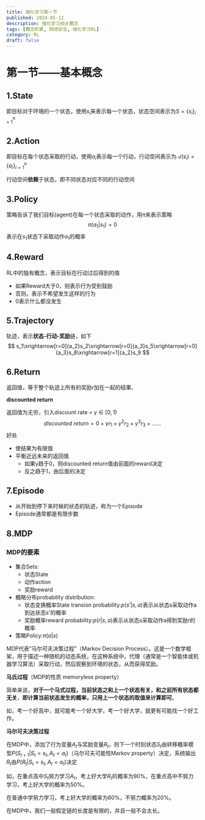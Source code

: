 ```yaml
---
title: 强化学习第一节
published: 2024-05-12
description: 强化学习相关概念
tags: [概念积累, 网络安全, 强化学习RL]
category: RL
draft: false
---
```

# 第一节——基本概念

## 1.State

即目标对于环境的一个状态，使用$s_i$来表示每一个状态，状态空间表示为$S=\{s_i\}^n_{i=1}$

## 2.Action

即目标在每个状态采取的行动，使用$a_i$表示每一个行动，行动空间表示为$\mathcal{A}(s_i)=\{a_i\}^n_{i=1}$

行动空间**依赖**于状态，即不同状态对应不同的行动空间

## 3.Policy

策略告诉了我们目标(agent)在每一个状态采取的动作，用$\pi$来表示策略
$$
\pi(a_1|s_1)=0
$$
表示在$s_1$状态下采取动作$a_1$的概率

## 4.Reward

RL中的独有概念，表示目标在行动过后得到的值

- 如果Reward大于0，则表示行为受到鼓励
- 否则，表示不希望发生这样的行为
- 0表示什么都没发生

## 5.Trajectory 

轨迹，表示**状态-行动-奖励**链，如下
$$
s_1\xrightarrow[r=0]{a_2}s_2\xrightarrow[r=0]{a_3}s_5\xrightarrow[r=0]{a_3}s_8\xrightarrow[r=1]{a_2}s_9
$$


##  6.Return

返回值，等于整个轨迹上所有的奖励$r$加在一起的结果、

**discounted return**

返回值为无穷，引入discount rate = $γ\in[0,1)$ 
$$
discounted\ return = 0 + \gamma r_1+\gamma^2 r_2 + \gamma^3 r_3 + ……
$$
好处

- 使结果为有限值
- 平衡近远未来的返回值
  - 如果γ趋于0，则discounted return值由前面的reward决定
  - 反之趋于1，由后面的决定

## 7.Episode

- 从开始到停下来时候的状态的轨迹，称为一个Episode
- Episode通常都是有限步数



## 8.MDP

### MDP的要素

- 集合Sets:
  - 状态State
  - 动作action
  - 奖励reward
- 概略分布probability distribution:
  - 状态变换概率State transion probability:$p(s'|s,a)$表示从状态s采取动作a到达状态s'的概率
  - 奖励概率reward probability:$p(r|s,a)$表示从状态s采取动作a得到奖励r的概率
- 策略Policy:$\pi(a|s)$

MDP代表“马尔可夫决策过程”（Markov Decision Process）。这是一个数学框架，用于描述一种随机的动态系统，在这种系统中，代理（通常是一个智能体或机器学习算法）采取行动，然后观察到环境的状态，从而获得奖励。

**马氏过程**（MDP的性质 memoryless property）

简单来说，**对于一个马式过程，当前状态之和上一个状态有关，和之前所有状态都无关**，**即计算当前状态发生的概率，只用上一个状态的取值来计算即可**。

如，考一个好高中，就可能考一个好大学，考一个好大学，就更有可能找一个好工作。

**马尔可夫决策过程**

在MDP中，添加了行为变量$A_t$与奖励变量$R_t$，则下一个时刻状态$S_t$由转移概率模型$P(S_{t+1}|S_t = s_t,A_t=a_t)$（马尔可夫可能性Markov property）决定，系统输出$R_t$由$P(R_t|S_t = s_t,A_t=a_t)$决定

如，在重点高中$S_{t}$努力学习$A_t$，考上好大学$R_t$的概率为90%，在重点高中不努力学习，考上好大学的概率为50%。

在普通中学努力学习，考上好大学的概率为60%，不努力概率为20%。

在MDP中，我们一般假定链的长度是有限的，并且一般不会太长。
